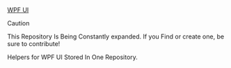 [WPF UI](Images/WPFUI.png)

> [!CAUTION]
> This Repository Is Being Constantly expanded. If you Find or create one, be sure to contribute! 

Helpers for WPF UI Stored In One Repository.

